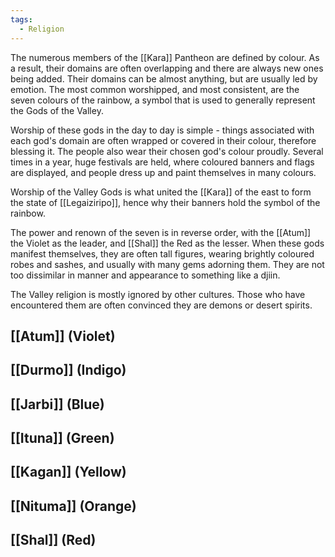 ```yaml
---
tags:
  - Religion
---
```


The numerous members of the [[Kara]] Pantheon are defined by colour. As a result, their domains are often overlapping and there are always new ones being added. Their domains can be almost anything, but are usually led by emotion.
The most common worshipped, and most consistent, are the seven colours of the rainbow, a symbol that is used to generally represent the Gods of the Valley.

Worship of these gods in the day to day is simple - things associated with each god's domain are often wrapped or covered in their colour, therefore blessing it. The people also wear their chosen god's colour proudly.
Several times in a year, huge festivals are held, where coloured banners and flags are displayed, and people dress up and paint themselves in many colours.

Worship of the Valley Gods is what united the [[Kara]] of the east to form the state of [[Legaiziripo]], hence why their banners hold the symbol of the rainbow.

The power and renown of the seven is in reverse order, with the [[Atum]] the Violet as the leader, and [[Shal]] the Red as the lesser. When these gods manifest themselves, they are often tall figures, wearing brightly coloured robes and sashes, and usually with many gems adorning them. They are not too dissimilar in manner and appearance to something like a djiin.

The Valley religion is mostly ignored by other cultures. Those who have encountered them are often convinced they are demons or desert spirits. 
## [[Atum]] (Violet)

## [[Durmo]] (Indigo)

## [[Jarbi]] (Blue)

## [[Ituna]] (Green)

## [[Kagan]] (Yellow)

## [[Nituma]] (Orange)

## [[Shal]] (Red)
